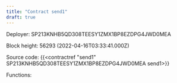 ```yaml
---
title: "Contract send1"
draft: true
---
```

Deployer: SP213KNHB5QD308TEESY1ZMX1BP8EZDPG4JWD0MEA


 



Block height: 56293 (2022-04-16T03:33:41.000Z)

Source code: {{<contractref "send1" SP213KNHB5QD308TEESY1ZMX1BP8EZDPG4JWD0MEA send1>}}

Functions:


